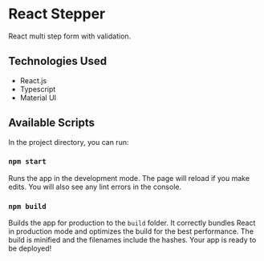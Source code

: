 # React Stepper

React  multi step form with validation.

## Technologies Used

- React.js
- Typescript
- Material UI

## Available Scripts

In the project directory, you can run:

### `npm start`

Runs the app in the development mode. The page will reload if you make edits. You will also see any lint errors in the console.

### `npm build`

Builds the app for production to the `build` folder. It correctly bundles React in production mode and optimizes the build for the best performance. The build is minified and the filenames include the hashes. Your app is ready to be deployed!
